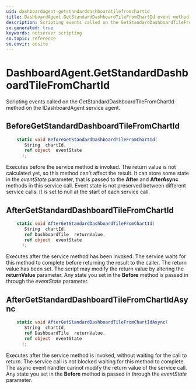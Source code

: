 ```yaml
---
uid: dashboardagent-getstandarddashboardtilefromchartid
title: DashboardAgent.GetStandardDashboardTileFromChartId event method
description: Scripting events called on the GetStandardDashboardTileFromChartId method on the DashboardAgent service agent.
so.generated: true
keywords: netserver scripting
so.topic: reference
so.envir: onsite
---
```

# DashboardAgent.GetStandardDashboardTileFromChartId

Scripting events called on the <see cref='M:IDashboardAgent.GetStandardDashboardTileFromChartId'>GetStandardDashboardTileFromChartId</see> method on the <see cref='IDashboardAgent'>IDashboardAgent</see>  service agent.

## BeforeGetStandardDashboardTileFromChartId
```cs
    static void BeforeGetStandardDashboardTileFromChartId(
       String  chartId,
       ref object  eventState
      );
```
Executes before the service method is invoked.
The return value is not calculated yet, so this method can't affect the result.
It can store some state in the *eventState* parameter, that is passed to the **After** and **AfterAsync** methods in this service call.
Event state is not preserved between different service calls. It is set to null at the start of each service call.
## AfterGetStandardDashboardTileFromChartId
```cs
    static void AfterGetStandardDashboardTileFromChartId(
       String  chartId,
       ref DashboardTile  returnValue,
       ref object  eventState
      );
```
Executes after the service method has been invoked. The service waits for this method to complete before returning the result to the caller.
The return value has been set. The script may modify the return value by altering the **returnValue** parameter.
Any state you set in the **Before** method is passed in through the *eventState* parameter.
## AfterGetStandardDashboardTileFromChartIdAsync
```cs
    static void AfterGetStandardDashboardTileFromChartIdAsync(
       String  chartId,
       ref DashboardTile  returnValue,
       ref object  eventState
      );
```
Executes after the service method is invoked, without waiting for the call to return.
The service call is not blocked waiting for this method to complete.
The async event handler cannot modify the return value of the service call.
Any state you set in the **Before** method is passed in through the *eventState* parameter.

